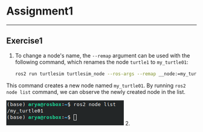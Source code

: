 # Assignment1
----
## Exercise1

1. To change a node's name, the `--remap` argument can be used with the following command, which renames the node `turtle1` to `my_turtle01`:
   ```` bash
   ros2 run turtlesim turtlesim_node --ros-args --remap __node:=my_turtle01
   ````
This command creates a new node named `my_turtle01`. By running `ros2 node list` command, we can observe the newly created node in the list.

![](assets/assignments/assignment1/1.png)
2. 